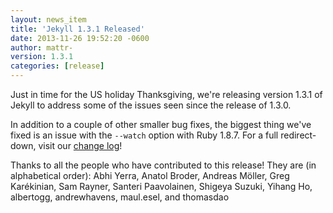 ```yaml
---
layout: news_item
title: 'Jekyll 1.3.1 Released'
date: 2013-11-26 19:52:20 -0600
author: mattr-
version: 1.3.1
categories: [release]
---
```


Just in time for the US holiday Thanksgiving, we're releasing version
1.3.1 of Jekyll to address some of the issues seen since the
release of 1.3.0.

In addition to a couple of other smaller bug fixes, the biggest thing
we've fixed is an issue with the `--watch` option with Ruby 1.8.7. For a
full redirect-down, visit our [change log](/docs/history/)!

Thanks to all the people who have contributed to this release! They are
(in alphabetical order): Abhi Yerra, Anatol Broder, Andreas Möller, Greg
Karékinian, Sam Rayner, Santeri Paavolainen, Shigeya Suzuki, Yihang Ho,
albertogg, andrewhavens, maul.esel, and thomasdao

